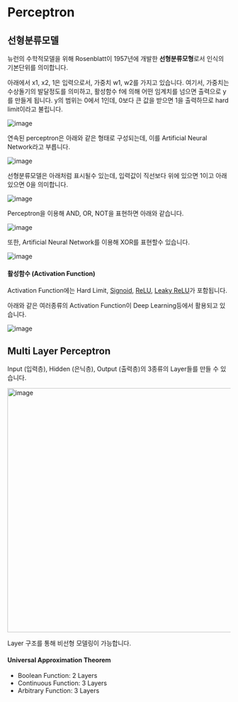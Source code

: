 # Perceptron

## 선형분류모델

뉴런의 수학적모델을 위해 Rosenblatt이 1957년에 개발한 **선형분류모형**로서 인식의 기본단위를 의미합니다. 

아래에서 x1, x2, 1은 입력으로서, 가중치 w1, w2를 가지고 있습니다. 여기서, 가중치는 수상돌기의 발달정도를 의미하고, 활성함수 f에 의해 어떤 임계치를 넘으면 출력으로 y를 만들게 됩니다. y의 범위는 0에서 1인데, 0보다 큰 값을 받으면 1을 출력하므로 hard limit이라고 불립니다. 

![image](https://user-images.githubusercontent.com/52392004/187052605-4935035d-5faf-4a66-b326-87affa297063.png)

연속된 perceptron은 아래와 같은 형태로 구성되는데, 이를 Artificial Neural Network라고 부릅니다. 

![image](https://user-images.githubusercontent.com/52392004/187052824-3ce286c3-a2dd-498e-8396-12d9aca31455.png)

선형분류모델은 아래처럼 표시될수 있는데, 입력값이 직선보다 위에 있으면 1이고 아래있으면 0을 의미합니다. 

![image](https://user-images.githubusercontent.com/52392004/187052865-db5a5eaf-bfa2-49cc-bcc8-54c9e702ac69.png)

Perceptron을 이용해 AND, OR, NOT을 표현하면 아래와 같습니다.

![image](https://user-images.githubusercontent.com/52392004/187052902-01df2b3c-5e68-41a6-928a-ca3755f28261.png)

또한, Artificial Neural Network를 이용해 XOR를 표현할수 있습니다.

![image](https://user-images.githubusercontent.com/52392004/187052913-3f7a55e3-c494-426f-b478-290ad9a1ba91.png)


#### 활성함수 (Activation Function)

Activation Function에는 Hard Limit, [Signoid](https://github.com/kyopark2014/ML-Algorithms/blob/main/classification.md#sigmoid), [ReLU](https://github.com/kyopark2014/ML-Algorithms/blob/main/stochastic-gradient-descent.md#relu-rectified-linear-unit), [Leaky ReLU](https://github.com/kyopark2014/ML-Algorithms/blob/main/stochastic-gradient-descent.md#leaky-relu)가 포함됩니다. 

아래와 같은 여러종류의 Activation Function이 Deep Learning등에서 활용되고 있습니다. 

![image](https://user-images.githubusercontent.com/52392004/187075789-d80d2ec9-f16e-4fbe-90f8-16ebaca88752.png)


## Multi Layer Perceptron

Input (입력층), Hidden (은닉층), Output (출력층)의 3종류의 Layer들를 만들 수 있습니다. 

<img width="551" alt="image" src="https://user-images.githubusercontent.com/52392004/187053103-cf7ffa03-cf40-4d1f-b513-223c923e6dcc.png">


Layer 구조를 통해 비선형 모델링이 가능합니다. 



#### Universal Approximation Theorem

- Boolean Function: 2 Layers
- Continuous Function: 3 Layers
- Arbitrary Function: 3 Layers
